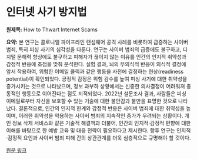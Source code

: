 # 인터넷 사기 방지법

**원제목:** How to Thwart Internet Scams

**요약:** 본 연구는 콜로니얼 파이프라인 랜섬웨어 공격 사례를 비롯하여 급증하는 사이버 범죄, 특히 피싱 사기의 심각성을 다룬다.  연구는 사이버 범죄의 급증에도 불구하고, 디지털 문해력 향상에도 불구하고 피해자가 끊이지 않는 이유를 인간의 인지적 취약성과 감정적 반응에 초점을 맞춰 분석한다.  실험 결과, 뇌의 무의식적 반응이 의식적 결정에 앞서 작용하여, 위험한 이메일 클릭과 같은 행동을 사전에 결정하는 현상(readiness potential)이 확인되었다.  긍정적 감정은 위험 감수를 높여 피싱 사기에 대한 취약성을 증가시키는 것으로 나타났으며, 정보 과부하 상황에서는 신중한 의사결정이 어려워져 충동적인 행동으로 이어진다는 점도 지적되었다.  2022년 설문조사 결과, 사람들은 피싱 이메일로부터 자신을 보호할 수 있는 기술에 대한 불안감과 불만을 표명한 것으로 나타났다.  결론적으로, 인간의 인지적 한계와 감정적 반응은 사이버 범죄에 대한 취약성을 높이며, 이러한 취약성을 악용하는 사이버 범죄의 지속적인 증가가 우려되는 상황이다.  개인 정보 삭제 서비스와 같은 기술적 해결책과 더불어, 인간의 인지적·감정적 편향에 대한 이해를 바탕으로 한 예방 교육 및 대응 전략이 필요하다고 제시한다.  향후 연구는 인지적·감정적 요인과 사이버 범죄 피해 간의 상관관계를 더욱 심층적으로 규명해야 할 것이다.

[원문 링크](https://nautil.us/how-to-thwart-internet-scams-1220537/)

